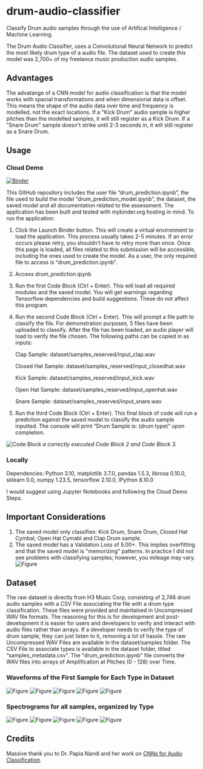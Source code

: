 # drum-audio-classifier
Classify Drum audio samples through the use of Artifical Intelligence / Machine Learning.

The Drum Audio Classifier, uses a Convolutional Neural Network to predict the most likely drum type of a audio file. The dataset used to create this model was 2,700+ of my freelance music production audio samples.

## Advantages
The advatange of a CNN model for audio classification is that the model works with spacial transformations and when dimensional data is offset. This means the shape of the audio data over time and frequency is modelled, not the exact locations. If a "Kick Drum" audio sample is higher pitches than the modelled samples, it will still register as a Kick Drum. If a "Snare Drum" sample doesn't strike until 2-3 seconds in, it will still register as a Snare Drum.

## Usage
### Cloud Demo
[![Binder](https://mybinder.org/badge_logo.svg)](https://mybinder.org/v2/gh/aabalke33/drum-prediction/HEAD)

This GitHub repository includes the user file “drum_prediction.ipynb”, the file used to build the model “drum_prediction_model.ipynb”, the dataset, the saved model and all documentation related to the assessment. The application has been built and tested with mybinder.org hosting in mind.
To run the application:

1. Click the Launch Binder button. This will create a virtual environment to load the application. This process usually takes 2-5 minutes. If an error occurs please retry, you shouldn’t have to retry more than once. Once this page is loaded, all files related to this submission will be accessible, including the ones used to create the model. As a user, the only required file to access is “drum_prediction.ipynb”.
2. Access drum_prediction.ipynb
3. Run the first Code Block (Ctrl + Enter). This will load all required modules and the saved model. You will get warnings regarding Tensorflow dependencies and build suggestions. These do not affect this program.
4. Run the second Code Block (Ctrl + Enter). This will prompt a file path to classify the file. For demonstration purposes, 5 files have been uploaded to classify. After the file has been loaded, an audio player will load to verify the file chosen. The following paths can be copied in as inputs:

   Clap Sample: dataset/samples_reserved/input_clap.wav

   Closed Hat Sample: dataset/samples_reserved/input_closedhat.wav

   Kick Sample: dataset/samples_reserved/input_kick.wav

   Open Hat Sample: dataset/samples_reserved/input_openhat.wav

   Snare Sample: dataset/samples_reserved/input_snare.wav

5. Run the third Code Block (Ctrl + Enter). This final block of code will run a prediction against the saved model to classify the audio sample inputted. The console will print “Drum Sample is: (drum type)” upon completion.

![Code Block](https://github.com/aabalke33/drum-audio-classifier/assets/22086435/edaba9c2-7c04-4025-952c-d8679032f5cd)
*a correctly executed Code Block 2 and Code Block 3.*

### Locally
Dependencies: Python 3.10, matplotlib 3.7.0, pandas 1.5.3, librosa 0.10.0, sklearn 0.0, numpy 1.23.5, tensorflow 2.10.0, IPython 8.10.0

I would suggest using Jupyter Notebooks and following the Cloud Demo Steps.

## Important Considerations
1. The saved model only classifies: Kick Drum, Snare Drum, Closed Hat Cymbal, Open Hat Cymabl and Clap Drum sample.
2. The saved model has a Validation Loss of 5.00+. This implies overfitting and that the saved model is "memorizing" patterns. In practice I did not see problems with classifying samples; however, you mileage may vary.
![Figure](https://github.com/aabalke33/drum-audio-classifier/blob/main/documentation/task2/graphs/graph_3_1.png)

## Dataset
The raw dataset is directly from H3 Music Corp, consisting of 2,746 drum audio samples with a CSV File associating the file with a drum type classification. These files were provided and maintained in Uncompressed WAV file formats. The reasoning for this is for development and post-development it is easier for users and developers to verify and interact with audio files rather than arrays. If a developer needs to verify the type of drum sample, they can just listen to it, removing a lot of hassle. The raw Uncompressed WAV Files are available in the dataset/samples folder. The CSV File to associate types is available in the dataset folder, titled “samples_metadata.csv”. The "drum_prediction.ipynb" file converts the WAV files into arrays of Amplification at Pitches (0 - 128) over Time.

### Waveforms of the First Sample for Each Type in Dataset
![Figure](https://github.com/aabalke33/drum-audio-classifier/blob/main/documentation/task2/graphs/graph_1_1.png)
![Figure](https://github.com/aabalke33/drum-audio-classifier/blob/main/documentation/task2/graphs/graph_1_2.png)
![Figure](https://github.com/aabalke33/drum-audio-classifier/blob/main/documentation/task2/graphs/graph_1_3.png)
![Figure](https://github.com/aabalke33/drum-audio-classifier/blob/main/documentation/task2/graphs/graph_1_4.png)
![Figure](https://github.com/aabalke33/drum-audio-classifier/blob/main/documentation/task2/graphs/graph_1_5.png)

### Spectrograms for all samples, organized by Type
![Figure](https://github.com/aabalke33/drum-audio-classifier/blob/main/documentation/task2/graphs/graph_2_1.png)
![Figure](https://github.com/aabalke33/drum-audio-classifier/blob/main/documentation/task2/graphs/graph_2_2.png)
![Figure](https://github.com/aabalke33/drum-audio-classifier/blob/main/documentation/task2/graphs/graph_2_3.png)
![Figure](https://github.com/aabalke33/drum-audio-classifier/blob/main/documentation/task2/graphs/graph_2_4.png)
![Figure](https://github.com/aabalke33/drum-audio-classifier/blob/main/documentation/task2/graphs/graph_2_5.png)

## Credits
Massive thank you to Dr. Papia Nandi and her work on [CNNs for Audio Classification](https://towardsdatascience.com/cnns-for-audio-classification-6244954665ab).
